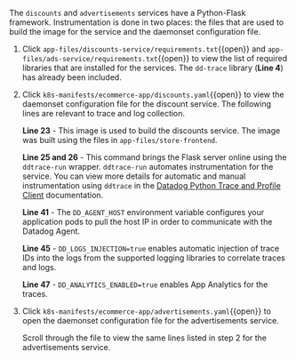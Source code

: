 The `discounts` and `advertisements` services have a Python-Flask framework. Instrumentation is done in two places: the files that are used to build the image for the service and the daemonset configuration file. 

1. Click `app-files/discounts-service/requirements.txt`{{open}} and `app-files/ads-service/requirements.txt`{{open}} to view the list of required libraries that are installed for the services. The `dd-trace` library (**Line 4**) has already been included.

2. Click `k8s-manifests/ecommerce-app/discounts.yaml`{{open}} to view the daemonset configuration file for the discount service. The following lines are relevant to trace and log collection. <p> **Line 23** - This image is used to build the discounts service. The image was built using the files in `app-files/store-frontend`. <p> **Line 25 and 26** - This command brings the Flask server online using the `ddtrace-run` wrapper. `ddtrace-run` automates instrumentation for the service. You can view more details for automatic and manual instrumentation using `ddtrace` in the <a href="http://pypi.datadoghq.com/trace/docs/web_integrations.html#flask" target="_blank">Datadog Python Trace and Profile Client</a> documentation. <p> **Line 41** - The `DD_AGENT_HOST` environment variable configures your application pods to pull the host IP in order to communicate with the Datadog Agent. <p> **Line 45** - `DD_LOGS_INJECTION=true` enables automatic injection of trace IDs into the logs from the supported logging libraries to correlate traces and logs. <p> **Line 47** - `DD_ANALYTICS_ENABLED=true` enables App Analytics for the traces. 

3. Click `k8s-manifests/ecommerce-app/advertisements.yaml`{{open}} to open the daemonset configuration file for the advertisements service. <p> Scroll through the file to view the same lines listed in step 2 for the advertisements service. 